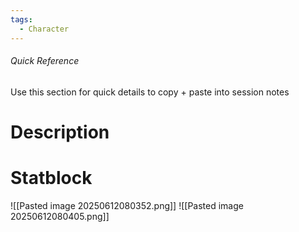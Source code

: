 ```yaml
---
tags:
  - Character
---
```

###### Quick Reference
Use this section for quick details to copy + paste into session notes
# Description

# Statblock
![[Pasted image 20250612080352.png]]
![[Pasted image 20250612080405.png]]
